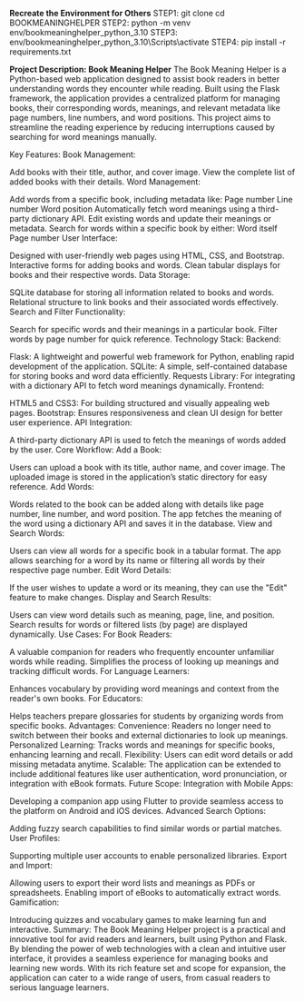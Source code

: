 **Recreate the Environment for Others**
STEP1:
git clone <your-repository-url>
cd BOOKMEANINGHELPER
STEP2:
python -m venv env/bookmeaninghelper_python_3.10
STEP3:
env/bookmeaninghelper_python_3.10\Scripts\activate
STEP4:
pip install -r requirements.txt


**Project Description: Book Meaning Helper**
The Book Meaning Helper is a Python-based web application designed to assist book readers in better understanding words they encounter while reading. Built using the Flask framework, the application provides a centralized platform for managing books, their corresponding words, meanings, and relevant metadata like page numbers, line numbers, and word positions. This project aims to streamline the reading experience by reducing interruptions caused by searching for word meanings manually.

Key Features:
Book Management:

Add books with their title, author, and cover image.
View the complete list of added books with their details.
Word Management:

Add words from a specific book, including metadata like:
Page number
Line number
Word position
Automatically fetch word meanings using a third-party dictionary API.
Edit existing words and update their meanings or metadata.
Search for words within a specific book by either:
Word itself
Page number
User Interface:

Designed with user-friendly web pages using HTML, CSS, and Bootstrap.
Interactive forms for adding books and words.
Clean tabular displays for books and their respective words.
Data Storage:

SQLite database for storing all information related to books and words.
Relational structure to link books and their associated words effectively.
Search and Filter Functionality:

Search for specific words and their meanings in a particular book.
Filter words by page number for quick reference.
Technology Stack:
Backend:

Flask: A lightweight and powerful web framework for Python, enabling rapid development of the application.
SQLite: A simple, self-contained database for storing books and word data efficiently.
Requests Library: For integrating with a dictionary API to fetch word meanings dynamically.
Frontend:

HTML5 and CSS3: For building structured and visually appealing web pages.
Bootstrap: Ensures responsiveness and clean UI design for better user experience.
API Integration:

A third-party dictionary API is used to fetch the meanings of words added by the user.
Core Workflow:
Add a Book:

Users can upload a book with its title, author name, and cover image.
The uploaded image is stored in the application’s static directory for easy reference.
Add Words:

Words related to the book can be added along with details like page number, line number, and word position.
The app fetches the meaning of the word using a dictionary API and saves it in the database.
View and Search Words:

Users can view all words for a specific book in a tabular format.
The app allows searching for a word by its name or filtering all words by their respective page number.
Edit Word Details:

If the user wishes to update a word or its meaning, they can use the "Edit" feature to make changes.
Display and Search Results:

Users can view word details such as meaning, page, line, and position.
Search results for words or filtered lists (by page) are displayed dynamically.
Use Cases:
For Book Readers:

A valuable companion for readers who frequently encounter unfamiliar words while reading.
Simplifies the process of looking up meanings and tracking difficult words.
For Language Learners:

Enhances vocabulary by providing word meanings and context from the reader's own books.
For Educators:

Helps teachers prepare glossaries for students by organizing words from specific books.
Advantages:
Convenience: Readers no longer need to switch between their books and external dictionaries to look up meanings.
Personalized Learning: Tracks words and meanings for specific books, enhancing learning and recall.
Flexibility: Users can edit word details or add missing metadata anytime.
Scalable: The application can be extended to include additional features like user authentication, word pronunciation, or integration with eBook formats.
Future Scope:
Integration with Mobile Apps:

Developing a companion app using Flutter to provide seamless access to the platform on Android and iOS devices.
Advanced Search Options:

Adding fuzzy search capabilities to find similar words or partial matches.
User Profiles:

Supporting multiple user accounts to enable personalized libraries.
Export and Import:

Allowing users to export their word lists and meanings as PDFs or spreadsheets.
Enabling import of eBooks to automatically extract words.
Gamification:

Introducing quizzes and vocabulary games to make learning fun and interactive.
Summary:
The Book Meaning Helper project is a practical and innovative tool for avid readers and learners, built using Python and Flask. By blending the power of web technologies with a clean and intuitive user interface, it provides a seamless experience for managing books and learning new words. With its rich feature set and scope for expansion, the application can cater to a wide range of users, from casual readers to serious language learners.
